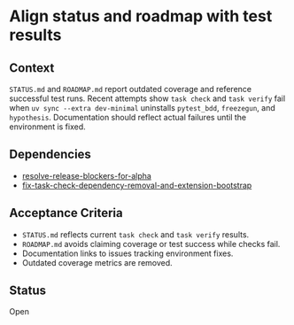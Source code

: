# Align status and roadmap with test results

## Context
`STATUS.md` and `ROADMAP.md` report outdated coverage and reference successful
test runs. Recent attempts show `task check` and `task verify` fail when
`uv sync --extra dev-minimal` uninstalls `pytest_bdd`, `freezegun`, and
`hypothesis`. Documentation should reflect actual failures until the
environment is fixed.

## Dependencies
- [resolve-release-blockers-for-alpha](resolve-release-blockers-for-alpha.md)
- [fix-task-check-dependency-removal-and-extension-bootstrap](fix-task-check-dependency-removal-and-extension-bootstrap.md)

## Acceptance Criteria
- `STATUS.md` reflects current `task check` and `task verify` results.
- `ROADMAP.md` avoids claiming coverage or test success while checks fail.
- Documentation links to issues tracking environment fixes.
- Outdated coverage metrics are removed.

## Status
Open
